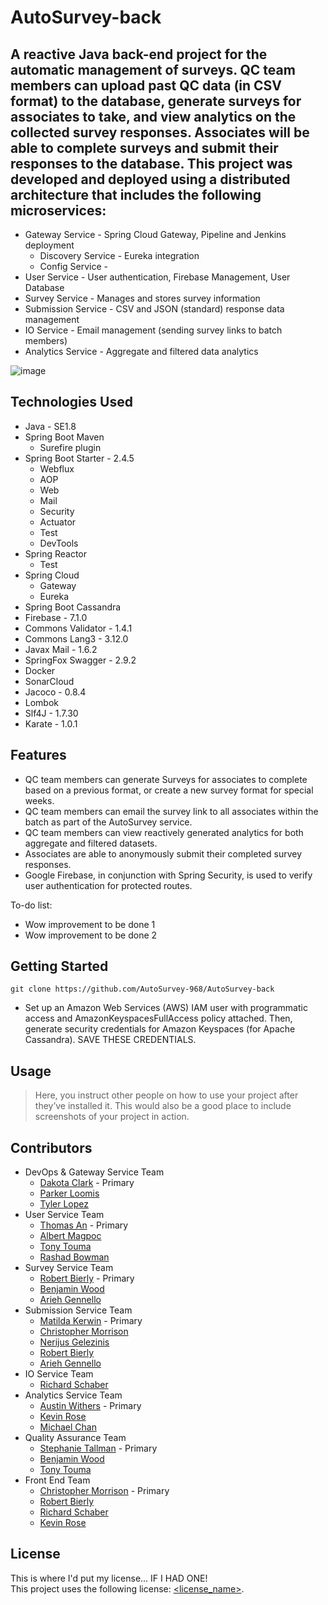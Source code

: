 # AutoSurvey-back

## A reactive Java back-end project for the automatic management of surveys. QC team members can upload past QC data (in CSV format) to the database, generate surveys for associates to take, and view analytics on the collected survey responses. Associates will be able to complete surveys and submit their responses to the database. This project was developed and deployed using a distributed architecture that includes the following microservices:  
* Gateway Service - Spring Cloud Gateway, Pipeline and Jenkins deployment
  - Discovery Service - Eureka integration
  - Config Service - 
* User Service - User authentication, Firebase Management, User Database
* Survey Service - Manages and stores survey information
* Submission Service - CSV and JSON (standard) response data management
* IO Service - Email management (sending survey links to batch members)
* Analytics Service - Aggregate and filtered data analytics

![image](https://user-images.githubusercontent.com/83471833/118834725-69841f80-b890-11eb-881d-5b5bf76ef454.png)



## Technologies Used

* Java - SE1.8
* Spring Boot Maven
  - Surefire plugin
* Spring Boot Starter - 2.4.5
  - Webflux
  - AOP
  - Web
  - Mail
  - Security
  - Actuator
  - Test
  - DevTools
* Spring Reactor
  - Test
* Spring Cloud
  - Gateway
  - Eureka
* Spring Boot Cassandra
* Firebase - 7.1.0
* Commons Validator - 1.4.1
* Commons Lang3 - 3.12.0
* Javax Mail - 1.6.2
* SpringFox Swagger - 2.9.2
* Docker
* SonarCloud
* Jacoco - 0.8.4
* Lombok
* Slf4J - 1.7.30
* Karate - 1.0.1


## Features

* QC team members can generate Surveys for associates to complete based on a previous format, or create a new survey format for special weeks.
* QC team members can email the survey link to all associates within the batch as part of the AutoSurvey service.
* QC team members can view reactively generated analytics for both aggregate and filtered datasets.
* Associates are able to anonymously submit their completed survey responses.
* Google Firebase, in conjunction with Spring Security, is used to verify user authentication for protected routes.

To-do list:
* Wow improvement to be done 1
* Wow improvement to be done 2

## Getting Started
   
`git clone https://github.com/AutoSurvey-968/AutoSurvey-back`  
* Set up an Amazon Web Services (AWS) IAM user with programmatic access and AmazonKeyspacesFullAccess policy attached. Then, generate security credentials for Amazon Keyspaces (for Apache Cassandra). SAVE THESE CREDENTIALS.  

## Usage

> Here, you instruct other people on how to use your project after they’ve installed it. This would also be a good place to include screenshots of your project in action.

## Contributors

* DevOps & Gateway Service Team
  - [Dakota Clark](https://github.com/DuskDaleSpider) - Primary
  - [Parker Loomis](https://github.com/ploomis1)
  - [Tyler Lopez](https://github.com/TylerRLopez)
* User Service Team
  - [Thomas An](https://github.com/artuis) - Primary
  - [Albert Magpoc](https://github.com/albert-magpoc-revature)
  - [Tony Touma](https://github.com/Chielo9513)
  - [Rashad Bowman](https://github.com/RashadCBowman)
* Survey Service Team
  - [Robert Bierly](https://github.com/rnbiv45) - Primary
  - [Benjamin Wood](https://github.com/lwood-benjamin)
  - [Arieh Gennello](https://github.com/MoldedPixels)
* Submission Service Team
  - [Matilda Kerwin](https://github.com/Kerwinm12345) - Primary
  - [Christopher Morrison](https://github.com/cmorrison-rev)
  - [Nerijus Gelezinis](https://github.com/NGelezinis)
  - [Robert Bierly](https://github.com/rnbiv45)
  - [Arieh Gennello](https://github.com/MoldedPixels)
* IO Service Team
  - [Richard Schaber](https://github.com/rjschaber)
* Analytics Service Team
  - [Austin Withers](https://github.com/AustinWithers) - Primary
  - [Kevin Rose](https://github.com/Kevinrose235)
  - [Michael Chan](https://github.com/chanmic)
* Quality Assurance Team
  - [Stephanie Tallman](https://github.com/sctallman) - Primary
  - [Benjamin Wood](https://github.com/lwood-benjamin)
  - [Tony Touma](https://github.com/Chielo9513)
* Front End Team
  - [Christopher Morrison](https://github.com/cmorrison-rev) - Primary
  - [Robert Bierly](https://github.com/rnbiv45)
  - [Richard Schaber](https://github.com/rjschaber)
  - [Kevin Rose](https://github.com/Kevinrose235)

## License

This is where I'd put my license... IF I HAD ONE!  
This project uses the following license: [<license_name>](<link>).
